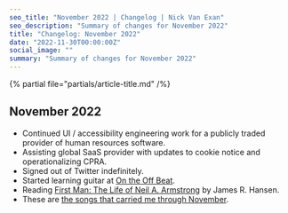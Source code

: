 ```yaml
---
seo_title: "November 2022 | Changelog | Nick Van Exan"
seo_description: "Summary of changes for November 2022"
title: "Changelog: November 2022"
date: "2022-11-30T00:00:00Z"
social_image: ""
summary: "Summary of changes for November 2022"
---
```


{% partial file="partials/article-title.md" /%}

## November 2022

- Continued UI / accessibility engineering work for a publicly traded provider of human resources software.
- Assisting global SaaS provider with updates to cookie notice and operationalizing CPRA.
- Signed out of Twitter indefinitely.
- Started learning guitar at [On the Off Beat](https://ontheoffbeat.ca/).
- Reading [First Man: The Life of Neil A. Armstrong](https://www.goodreads.com/book/show/205589.First_Man) by James R. Hansen.
- These are [the songs that carried me through November](https://open.spotify.com/playlist/7rLiZKKEr9AeZ8YzrBCQQV?si=8f69179d233f4f42).
